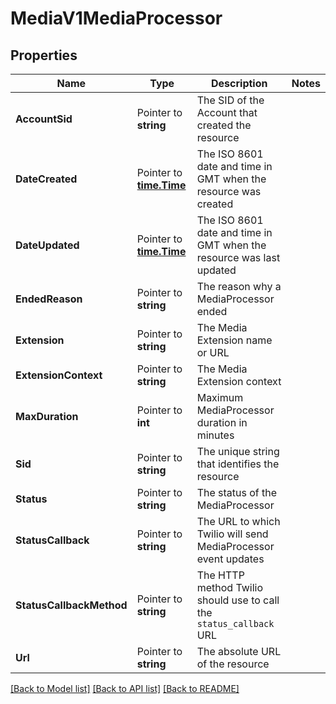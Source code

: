 # MediaV1MediaProcessor

## Properties

Name | Type | Description | Notes
------------ | ------------- | ------------- | -------------
**AccountSid** | Pointer to **string** | The SID of the Account that created the resource |
**DateCreated** | Pointer to [**time.Time**](time.Time.md) | The ISO 8601 date and time in GMT when the resource was created |
**DateUpdated** | Pointer to [**time.Time**](time.Time.md) | The ISO 8601 date and time in GMT when the resource was last updated |
**EndedReason** | Pointer to **string** | The reason why a MediaProcessor ended |
**Extension** | Pointer to **string** | The Media Extension name or URL |
**ExtensionContext** | Pointer to **string** | The Media Extension context |
**MaxDuration** | Pointer to **int** | Maximum MediaProcessor duration in minutes |
**Sid** | Pointer to **string** | The unique string that identifies the resource |
**Status** | Pointer to **string** | The status of the MediaProcessor |
**StatusCallback** | Pointer to **string** | The URL to which Twilio will send MediaProcessor event updates |
**StatusCallbackMethod** | Pointer to **string** | The HTTP method Twilio should use to call the `status_callback` URL |
**Url** | Pointer to **string** | The absolute URL of the resource |

[[Back to Model list]](../README.md#documentation-for-models) [[Back to API list]](../README.md#documentation-for-api-endpoints) [[Back to README]](../README.md)


